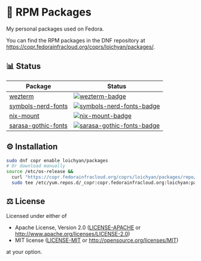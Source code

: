 # 🌰 RPM Packages

My personal packages used on Fedora.

You can find the RPM packages in the DNF repository at
<https://copr.fedorainfracloud.org/coprs/loichyan/packages/>.

## 📊 Status

| Package               | Status                                                  |
| --------------------- | ------------------------------------------------------- |
| [wezterm]             | [![wezterm-badge]][wezterm-pkg]                         |
| [symbols-nerd-fonts]  | [![symbols-nerd-fonts-badge]][symbols-nerd-fonts-pkg]   |
| [nix-mount]           | [![nix-mount-badge]][nix-mount-pkg]                     |
| [sarasa-gothic-fonts] | [![sarasa-gothic-fonts-badge]][sarasa-gothic-fonts-pkg] |

[wezterm]: https://wezfurlong.org/wezterm
[wezterm-pkg]:
  https://copr.fedorainfracloud.org/coprs/loichyan/packages/package/wezterm/
[wezterm-badge]:
  https://copr.fedorainfracloud.org/coprs/loichyan/packages/package/wezterm/status_image/last_build.png
[symbols-nerd-fonts]: https://www.nerdfonts.com
[symbols-nerd-fonts-pkg]:
  https://copr.fedorainfracloud.org/coprs/loichyan/packages/package/symbols-nerd-fonts/
[symbols-nerd-fonts-badge]:
  https://copr.fedorainfracloud.org/coprs/loichyan/packages/package/symbols-nerd-fonts/status_image/last_build.png
[nix-mount]: nix-mount
[nix-mount-pkg]:
  https://copr.fedorainfracloud.org/coprs/loichyan/packages/package/nix-mount/
[nix-mount-badge]:
  https://copr.fedorainfracloud.org/coprs/loichyan/packages/package/nix-mount/status_image/last_build.png
[sarasa-gothic-fonts]: https://github.com/be5invis/Sarasa-Gothic
[sarasa-gothic-fonts-pkg]:
  https://copr.fedorainfracloud.org/coprs/loichyan/packages/package/sarasa-gothic-fonts/
[sarasa-gothic-fonts-badge]:
  https://copr.fedorainfracloud.org/coprs/loichyan/packages/package/sarasa-gothic-fonts/status_image/last_build.png

## ⚙️ Installation

```sh
sudo dnf copr enable loichyan/packages
# Or download manually
source /etc/os-release &&
  curl "https://copr.fedorainfracloud.org/coprs/loichyan/packages/repo/$ID-$VERSION_ID/dnf.repo" |
  sudo tee /etc/yum.repos.d/_copr:copr.fedorainfracloud.org:loichyan:packages.repo
```

## ⚖️ License

Licensed under either of

- Apache License, Version 2.0 ([LICENSE-APACHE](LICENSE-APACHE) or
  <http://www.apache.org/licenses/LICENSE-2.0>)
- MIT license ([LICENSE-MIT](LICENSE-MIT) or
  <http://opensource.org/licenses/MIT>)

at your option.
